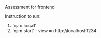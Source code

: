 Assessment for frontend

Instruction to run:
1) 'npm install'
2) 'npm start' - view on http://localhost:1234
